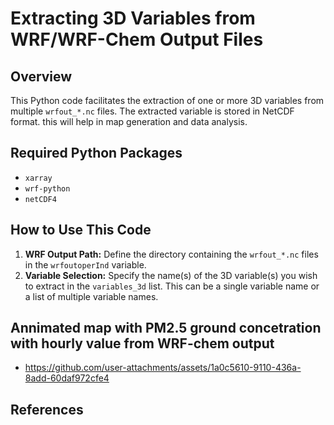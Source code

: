 # Extracting 3D Variables from WRF/WRF-Chem Output Files

## Overview

This Python code facilitates the extraction of one or more 3D variables from multiple `wrfout_*.nc` files. The extracted variable is stored in NetCDF format. this will help in map generation and data analysis.

## Required Python Packages

*   `xarray`
*   `wrf-python`
*   `netCDF4`

## How to Use This Code

1.  **WRF Output Path:** Define the directory containing the `wrfout_*.nc` files in the `wrfoutoperInd` variable.
2.  **Variable Selection:** Specify the name(s) of the 3D variable(s) you wish to extract in the `variables_3d` list.  This can be a single variable name or a list of multiple variable names.

## Annimated map with PM2.5 ground concetration with hourly value from WRF-chem output 
 - https://github.com/user-attachments/assets/1a0c5610-9110-436a-8add-60daf972cfe4
## References

